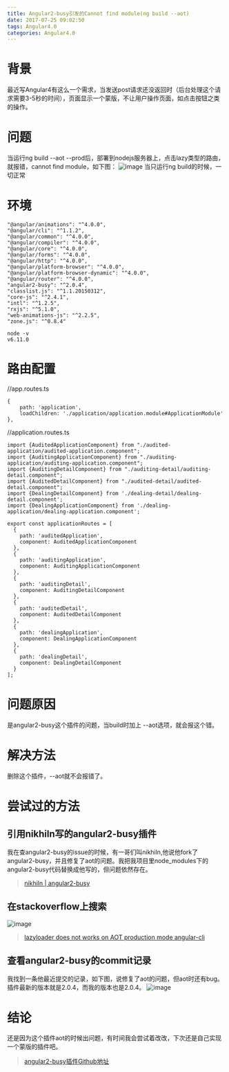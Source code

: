 ```yaml
---
title: Angular2-busy引发的Cannot find module(ng build --aot)
date: 2017-07-25 09:02:50
tags: Angular4.0
categories: Angular4.0
---
```

# 背景
最近写Angular4有这么一个需求，当发送post请求还没返回时（后台处理这个请求需要3-5秒的时间），页面显示一个蒙版，不让用户操作页面，如点击按钮之类的操作。
# 问题
当运行ng build --aot --prod后，部署到nodejs服务器上，点击lazy类型的路由，就报错，cannot find module，如下图：
![image](http://oop1po68r.bkt.clouddn.com/angular4-3-1.png)
当只运行ng build的时候，一切正常
# 环境

```
"@angular/animations": "^4.0.0",
"@angular/cli": "^1.1.2",
"@angular/common": "^4.0.0",
"@angular/compiler": "^4.0.0",
"@angular/core": "^4.0.0",
"@angular/forms": "^4.0.0",
"@angular/http": "^4.0.0",
"@angular/platform-browser": "^4.0.0",
"@angular/platform-browser-dynamic": "^4.0.0",
"@angular/router": "^4.0.0",
"angular2-busy": "^2.0.4",
"classlist.js": "^1.1.20150312",
"core-js": "^2.4.1",
"intl": "^1.2.5",
"rxjs": "^5.1.0",
"web-animations-js": "^2.2.5",
"zone.js": "^0.8.4"
```

```
node -v
v6.11.0
```
# 路由配置
//app.routes.ts

```
{
    path: 'application',
    loadChildren: './application/application.module#ApplicationModule'
},
```
//application.routes.ts

```
import {AuditedApplicationComponent} from "./audited-application/audited-application.component";
import {AuditingApplicationComponent} from "./auditing-application/auditing-application.component";
import {AuditingDetailComponent} from "./auditing-detail/auditing-detail.component";
import {AuditedDetailComponent} from "./audited-detail/audited-detail.component";
import {DealingDetailComponent} from './dealing-detail/dealing-detail.component';
import {DealingApplicationComponent} from './dealing-application/dealing-application.component';

export const applicationRoutes = [
  {
    path: 'auditedApplication',
    component: AuditedApplicationComponent
  },
  {
    path: 'auditingApplication',
    component: AuditingApplicationComponent
  },
  {
    path: 'auditingDetail',
    component: AuditingDetailComponent
  },
  {
    path: 'auditedDetail',
    component: AuditedDetailComponent
  },
  {
    path: 'dealingApplication',
    component: DealingApplicationComponent
  },
  {
    path: 'dealingDetail',
    component: DealingDetailComponent
  }
];
```
# 问题原因
是angular2-busy这个插件的问题，当build时加上 --aot选项，就会报这个错。
# 解决方法
删除这个插件，--aot就不会报错了。
# 尝试过的方法
## 引用nikhiln写的angular2-busy插件
我在查angular2-busy的issue的时候，有一哥们叫nikhiln,他说他fork了angular2-busy，并且修复了aot的问题。我把我项目里node_modules下的angular2-busy代码替换成他写的，但问题依然存在。

> [nikhiln | angular2-busy](https://github.com/nikhiln/angular2-busy)

## 在stackoverflow上搜索
![image](http://oop1po68r.bkt.clouddn.com/angular4-3-2.png)
> [lazyloader does not works on AOT production mode angular-cli](https://stackoverflow.com/questions/44163737/lazyloader-does-not-works-on-aot-production-mode-angular-cli)

## 查看angular2-busy的commit记录
我找到一条他最近提交的记录，如下图，说修复了aot的问题，但aot时还有bug。插件最新的版本就是2.0.4，而我的版本也是2.0.4。
![image](http://oop1po68r.bkt.clouddn.com/angular4-3-3.png)
# 结论
还是因为这个插件aot的时候出问题，有时间我会尝试着改改，下次还是自己实现一个蒙版的插件吧。

> [angular2-busy插件Github地址](https://github.com/devyumao/angular2-busy)